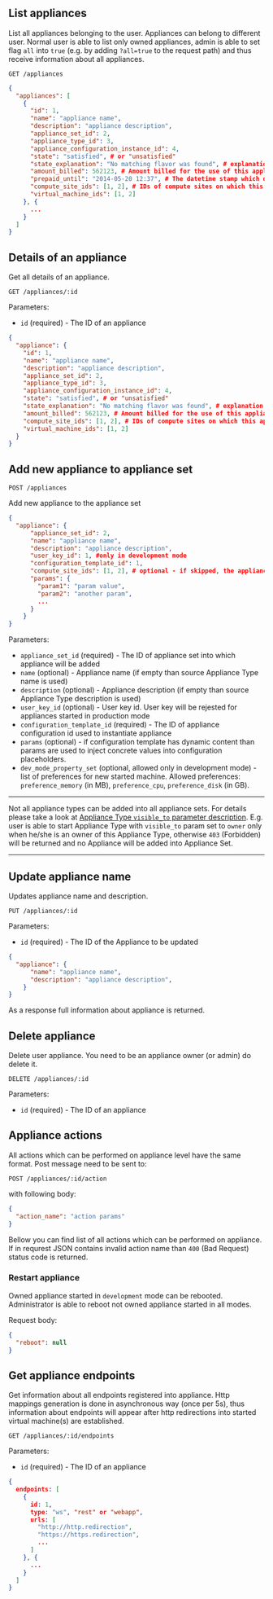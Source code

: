 ## List appliances

List all appliances belonging to the user. Appliances can belong to different user. Normal user is able to list only owned appliances, admin is able to set flag `all` into `true` (e.g. by adding `?all=true` to the request path) and thus receive information about all appliances.

```
GET /appliances
```

```json
{
  "appliances": [
    {
      "id": 1,
      "name": "appliance name",
      "description": "appliance description",
      "appliance_set_id": 2,
      "appliance_type_id": 3,
      "appliance_configuration_instance_id": 4,
      "state": "satisfied", # or "unsatisfied"
      "state_explanation": "No matching flavor was found", # explanation why VM cannot be started for this appliance
      "amount_billed": 562123, # Amount billed for the use of this appliance since its creation, expressed in 1/10000 of base currency unit (which is defined in appliance.fund.currency and defaults to EUR. For example, 562123 stands for 56.21 Euro
      "prepaid_until": "2014-05-20 12:37", # The datetime stamp which determines how long this appliance will be allowed to run before being billed again. All times are UTC.
      "compute_site_ids": [1, 2], # IDs of compute sites on which this appliance is authorized to run VMs
      "virtual_machine_ids": [1, 2]
    }, {
      ...
    }
  ]
}
```

## Details of an appliance

Get all details of an appliance.

```
GET /appliances/:id
```

Parameters:

+ `id` (required) - The ID of an appliance

```json
{
  "appliance": {
    "id": 1,
    "name": "appliance name",
    "description": "appliance description",
    "appliance_set_id": 2,
    "appliance_type_id": 3,
    "appliance_configuration_instance_id": 4,
    "state": "satisfied", # or "unsatisfied"
    "state_explanation": "No matching flavor was found", # explanation why VM cannot be started for this appliance
    "amount_billed": 562123, # Amount billed for the use of this appliance since its creation, expressed in 1/10000 of base currency unit (which is defined in appliance.fund.currency and defaults to EUR. For example, 562123 stands for 56.21 Euro.
    "compute_site_ids": [1, 2], # IDs of compute sites on which this appliance is authorized to run VMs
    "virtual_machine_ids": [1, 2]
  }
}
```

## <a name="post"></a> Add new appliance to appliance set

```
POST /appliances
```

Add new appliance to the appliance set

```json
{
  "appliance": {
      "appliance_set_id": 2,
      "name": "appliance name",
      "description": "appliance description",
      "user_key_id": 1, #only in development mode
      "configuration_template_id": 1,
      "compute_site_ids": [1, 2], # optional - if skipped, the appliance will be deployable to all existing compute sites.
      "params": {
        "param1": "param value",
        "param2": "another param",
        ...
      }
    }
}
```

Parameters:

+ `appliance_set_id` (required) - The ID of appliance set into which appliance will be added
+ `name` (optional) - Appliance name (if empty than source Appliance Type name is used)
+ `description` (optional) - Appliance description (if empty than source Appliance Type description is used)
+ `user_key_id` (optional) - User key id. User key will be rejested for appliances started in production mode
+ `configuration_template_id` (required) - The ID of appliance configuration id used to instantiate appliance
+ `params` (optional) - if configuration template has dynamic content than params are used to inject concrete values into configuration placeholders.
+ `dev_mode_property_set` (optional, allowed only in development mode) - list of preferences for new started machine. Allowed preferences: `preference_memory` (in MB), `preference_cpu`, `preference_disk` (in GB).

---

Not all appliance types can be added into all appliance sets. For details please take a look at [Appliance Type `visible_to` parameter description](appliance_types#visible_to). E.g. user is able to start Appliance Type with `visible_to` param set to `owner` only when he/she is  an owner of this Appliance Type, otherwise `403` (Forbidden) will be returned and no Appliance will be added into Appliance Set.

---

## Update appliance name

Updates appliance name and description.

```
PUT /appliances/:id
```

Parameters:

+ `id` (required) - The ID of the Appliance to be updated

```json
{
  "appliance": {
      "name": "appliance name",
      "description": "appliance description",
    }
}
```

As a response full information about appliance is returned.

## Delete appliance

Delete user appliance. You need to be an appliance owner (or admin) do delete it.

```
DELETE /appliances/:id
```

Parameters:

+ `id` (required) - The ID of an appliance

## Appliance actions

All actions which can be performed on appliance level have the same format.
Post message need to be sent to:

```
POST /appliances/:id/action
```

with following body:

```json
{
  "action_name": "action params"
}
```

Bellow you can find list of all actions which can be performed on appliance. If
in requrest JSON contains invalid action name than `400` (Bad Request) status
code is returned.

### Restart appliance

Owned appliance started in `development` mode can be rebooted. Administrator
is able to reboot not owned appliance started in all modes.

Request body:

```json
{
  "reboot": null
}
```

## Get appliance endpoints

Get information about all endpoints registered into appliance. Http mappings generation is done in asynchronous way (once per 5s), thus information about endpoints will appear after http redirections into started virtual machine(s) are established.

```
GET /appliances/:id/endpoints
```

Parameters:

+ `id` (required) - The ID of an appliance

```json
{
  endpoints: [
    {
      id: 1,
      type: "ws", "rest" or "webapp",
      urls: [
        "http://http.redirection",
        "https://https.redirection",
        ...
      ]
    }, {
      ...
    }
  ]
}
```